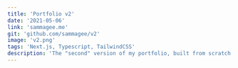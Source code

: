 ```yaml
---
title: 'Portfolio v2'
date: '2021-05-06'
link: 'sammagee.me'
git: 'github.com/sammagee/v2'
image: 'v2.png'
tags: 'Next.js, Typescript, TailwindCSS'
description: 'The "second" version of my portfolio, built from scratch'
---
```

